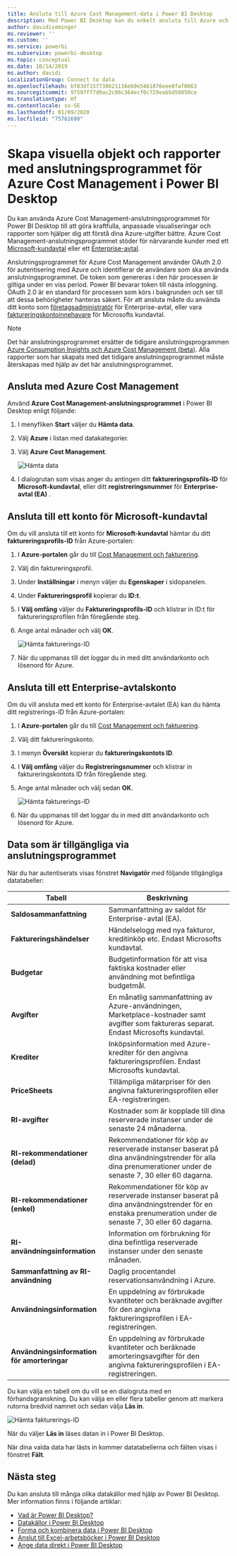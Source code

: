 ```yaml
---
title: Ansluta till Azure Cost Management-data i Power BI Desktop
description: Med Power BI Desktop kan du enkelt ansluta till Azure och få insikter om kostnader och användning
author: davidiseminger
ms.reviewer: ''
ms.custom: ''
ms.service: powerbi
ms.subservice: powerbi-desktop
ms.topic: conceptual
ms.date: 10/14/2019
ms.author: davidi
LocalizationGroup: Connect to data
ms.openlocfilehash: bf83df157738621116eb9e5461876eee8faf0863
ms.sourcegitcommit: 97597ff7d9ac2c08c364ecf0c729eab5d59850ce
ms.translationtype: HT
ms.contentlocale: sv-SE
ms.lasthandoff: 01/09/2020
ms.locfileid: "75761690"
---
```

# <a name="create-visuals-and-reports-with-the-azure-cost-management-connector-in-power-bi-desktop"></a>Skapa visuella objekt och rapporter med anslutningsprogrammet för Azure Cost Management i Power BI Desktop

Du kan använda Azure Cost Management-anslutningsprogrammet för Power BI Desktop till att göra kraftfulla, anpassade visualiseringar och rapporter som hjälper dig att förstå dina Azure-utgifter bättre. Azure Cost Management-anslutningsprogrammet stöder för närvarande kunder med ett [Microsoft-kundavtal](https://azure.microsoft.com/pricing/purchase-options/microsoft-customer-agreement/) eller ett [Enterprise-avtal](https://azure.microsoft.com/pricing/enterprise-agreement/).  

Anslutningsprogrammet för Azure Cost Management använder OAuth 2.0 för autentisering med Azure och identifierar de användare som ska använda anslutningsprogrammet. De token som genereras i den här processen är giltiga under en viss period. Power BI bevarar token till nästa inloggning. OAuth 2.0 är en standard för processen som körs i bakgrunden och ser till att dessa behörigheter hanteras säkert. För att ansluta måste du använda ditt konto som [företagsadministratör](https://docs.microsoft.com/azure/billing/billing-understand-ea-roles) för Enterprise-avtal, eller vara [faktureringskontoinnehavare](https://docs.microsoft.com/azure/billing/billing-understand-mca-roles) för Microsofts kundavtal. 

> [!NOTE]
> Det här anslutningsprogrammet ersätter de tidigare anslutningsprogrammen [Azure Consumption Insights och Azure Cost Management (beta)](desktop-connect-azure-consumption-insights.md). Alla rapporter som har skapats med det tidigare anslutningsprogrammet måste återskapas med hjälp av det här anslutningsprogrammet.

## <a name="connect-using-azure-cost-management"></a>Ansluta med Azure Cost Management

Använd **Azure Cost Management-anslutningsprogrammet** i Power BI Desktop enligt följande:

1.  I menyfliken **Start** väljer du **Hämta data**.
2.  Välj **Azure** i listan med datakategorier.
3.  Välj **Azure Cost Management**.

    ![Hämta data](media/desktop-connect-azure-cost-management/azure-cost-management-00b.png)

4. I dialogrutan som visas anger du antingen ditt **faktureringsprofils-ID** för **Microsoft-kundavtal**, eller ditt **registreringsnummer** för **Enterprise-avtal (EA)** . 


## <a name="connect-to-a-microsoft-customer-agreement-account"></a>Ansluta till ett konto för Microsoft-kundavtal 

Om du vill ansluta till ett konto för **Microsoft-kundavtal** hämtar du ditt **faktureringsprofils-ID** från Azure-portalen:

1.  I **Azure-portalen** går du till [Cost Management och fakturering](https://portal.azure.com/).
2.  Välj din faktureringsprofil. 
3.  Under **Inställningar** i menyn väljer du **Egenskaper** i sidopanelen.
4.  Under **Faktureringsprofil** kopierar du **ID:t**. 
5.  I **Välj omfång** väljer du **Faktureringsprofils-ID** och klistrar in ID:t för faktureringsprofilen från föregående steg. 
6.  Ange antal månader och välj **OK**.

    ![Hämta fakturerings-ID](media/desktop-connect-azure-cost-management/azure-cost-management-01a.png)

7.  När du uppmanas till det loggar du in med ditt användarkonto och lösenord för Azure. 


## <a name="connect-to-an-enterprise-agreement-account"></a>Ansluta till ett Enterprise-avtalskonto

Om du vill ansluta med ett konto för Enterprise-avtalet (EA) kan du hämta ditt registrerings-ID från Azure-portalen:

1.  I **Azure-portalen** går du till [Cost Management och fakturering](https://portal.azure.com/).
2.  Välj ditt faktureringskonto.
3.  I menyn **Översikt** kopierar du **faktureringskontots ID**.
4.  I **Välj omfång** väljer du **Registreringsnummer** och klistrar in faktureringskontots ID från föregående steg. 
5.  Ange antal månader och välj sedan **OK**.

    ![Hämta fakturerings-ID](media/desktop-connect-azure-cost-management/azure-cost-management-01b.png)

6.  När du uppmanas till det loggar du in med ditt användarkonto och lösenord för Azure. 

## <a name="data-available-through-the-connector"></a>Data som är tillgängliga via anslutningsprogrammet

När du har autentiserats visas fönstret **Navigatör** med följande tillgängliga datatabeller:



| **Tabell** | **Beskrivning** |
| --- | --- |
| **Saldosammanfattning** | Sammanfattning av saldot för Enterprise-avtal (EA). |
| **Faktureringshändelser** | Händelselogg med nya fakturor, kreditinköp etc. Endast Microsofts kundavtal. |
| **Budgetar** | Budgetinformation för att visa faktiska kostnader eller användning mot befintliga budgetmål. |
| **Avgifter** | En månatlig sammanfattning av Azure-användningen, Marketplace-kostnader samt avgifter som faktureras separat. Endast Microsofts kundavtal. |
| **Krediter** | Inköpsinformation med Azure-krediter för den angivna faktureringsprofilen. Endast Microsofts kundavtal. |
| **PriceSheets** | Tillämpliga mätarpriser för den angivna faktureringsprofilen eller EA-registreringen. |
| **RI-avgifter** | Kostnader som är kopplade till dina reserverade instanser under de senaste 24 månaderna. |
| **RI-rekommendationer (delad)** | Rekommendationer för köp av reserverade instanser baserat på dina användningstrender för alla dina prenumerationer under de senaste 7, 30 eller 60 dagarna. |
| **RI-rekommendationer (enkel)** | Rekommendationer för köp av reserverade instanser baserat på dina användningstrender för en enstaka prenumeration under de senaste 7, 30 eller 60 dagarna. |
| **RI-användningsinformation** | Information om förbrukning för dina befintliga reserverade instanser under den senaste månaden. |
| **Sammanfattning av RI-användning** | Daglig procentandel reservationsanvändning i Azure. |
| **Användningsinformation** | En uppdelning av förbrukade kvantiteter och beräknade avgifter för den angivna faktureringsprofilen i EA-registreringen. |
| **Användningsinformation för amorteringar** | En uppdelning av förbrukade kvantiteter och beräknade amorteringsavgifter för den angivna faktureringsprofilen i EA-registreringen. |

Du kan välja en tabell om du vill se en dialogruta med en förhandsgranskning. Du kan välja en eller flera tabeller genom att markera rutorna bredvid namnet och sedan välja **Läs in**.

![Hämta fakturerings-ID](media/desktop-connect-azure-cost-management/azure-cost-management-01c.png)

När du väljer **Läs in** läses datan in i Power BI Desktop. 

När dina valda data har lästs in kommer datatabellerna och fälten visas i fönstret **Fält**.


## <a name="next-steps"></a>Nästa steg

Du kan ansluta till många olika datakällor med hjälp av Power BI Desktop. Mer information finns i följande artiklar:

* [Vad är Power BI Desktop?](desktop-what-is-desktop.md)
* [Datakällor i Power BI Desktop](desktop-data-sources.md)
* [Forma och kombinera data i Power BI Desktop](desktop-shape-and-combine-data.md)
* [Anslut till Excel-arbetsböcker i Power BI Desktop](desktop-connect-excel.md)   
* [Ange data direkt i Power BI Desktop](desktop-enter-data-directly-into-desktop.md)   

